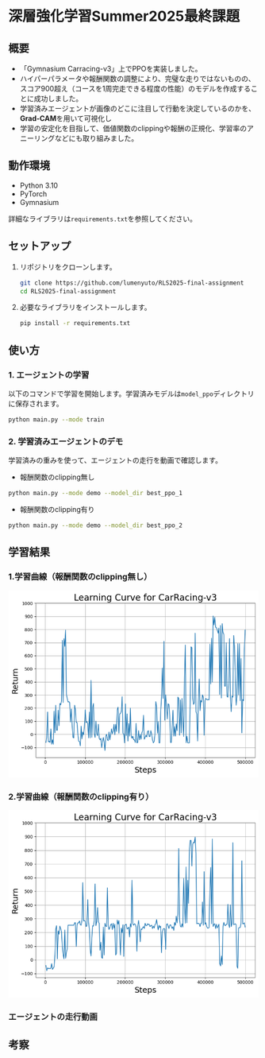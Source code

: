 # 深層強化学習Summer2025最終課題

## 概要
- 「Gymnasium Carracing-v3」上でPPOを実装しました。
- ハイパーパラメータや報酬関数の調整により、完璧な走りではないものの、スコア900超え（コースを1周完走できる程度の性能）のモデルを作成することに成功しました。
- 学習済みエージェントが画像のどこに注目して行動を決定しているのかを、**Grad-CAM**を用いて可視化し
- 学習の安定化を目指して、価値関数のclippingや報酬の正規化、学習率のアニーリングなどにも取り組みました。

## 動作環境

* Python 3.10
* PyTorch
* Gymnasium

詳細なライブラリは`requirements.txt`を参照してください。

## セットアップ

1.  リポジトリをクローンします。
    ```bash
    git clone https://github.com/lumenyuto/RLS2025-final-assignment
    cd RLS2025-final-assignment
    ```

2.  必要なライブラリをインストールします。
    ```bash
    pip install -r requirements.txt
    ```

## 使い方

### 1. エージェントの学習

以下のコマンドで学習を開始します。学習済みモデルは`model_ppo`ディレクトリに保存されます。

```bash
python main.py --mode train
```

### 2. 学習済みエージェントのデモ

学習済みの重みを使って、エージェントの走行を動画で確認します。
- 報酬関数のclipping無し
```bash
python main.py --mode demo --model_dir best_ppo_1
```

- 報酬関数のclipping有り
```bash
python main.py --mode demo --model_dir best_ppo_2
```

## 学習結果
### 1.学習曲線（報酬関数のclipping無し）
![学習曲線](https://github.com/lumenyuto/RLs2025-final-assignment/blob/main/images/best_ppo_1.png?raw=true)

### 2.学習曲線（報酬関数のclipping有り）
![学習曲線](https://github.com/lumenyuto/RLs2025-final-assignment/blob/main/images/best_ppo_2.png?raw=true)

### エージェントの走行動画


## 考察




